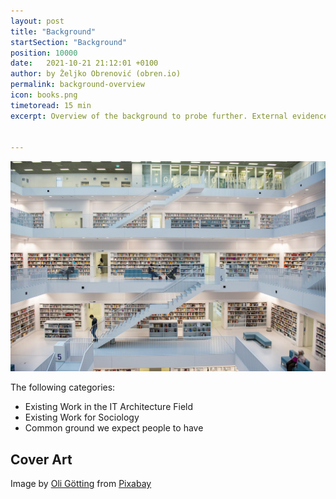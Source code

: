 ```yaml
---
layout: post
title: "Background"
startSection: "Background"
position: 10000
date:   2021-10-21 21:12:01 +0100
author: by Željko Obrenović (obren.io)
permalink: background-overview
icon: books.png
timetoread: 15 min
excerpt: Overview of the background to probe further. External evidence, supporting and inspiring some of our practices.


---
```

![](assets/images/arch/library-5641389_1920.jpg)

The following categories:
* Existing Work in the IT Architecture Field
* Existing Work for Sociology
* Common ground we expect people to have

## Cover Art

Image by <a href="https://pixabay.com/users/olivergotting-18505948/?utm_source=link-attribution&amp;utm_medium=referral&amp;utm_campaign=image&amp;utm_content=5641389">Oli Götting</a> from <a href="https://pixabay.com/?utm_source=link-attribution&amp;utm_medium=referral&amp;utm_campaign=image&amp;utm_content=5641389">Pixabay</a>
